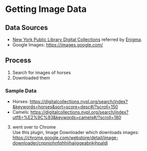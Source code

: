 # Getting Image Data

## Data Sources
* [New York Public Library Digital Collections](https://digitalcollections.nypl.org) referred by [Enigma](https://www.enigma.com). 
* Google Images:  https://images.google.com/

## Process

1.  Search for images of horses
2.  Downloaded them

### Sample Data
* Horses:  https://digitalcollections.nypl.org/search/index?&keywords=horses&sort=score+desc#/?scroll=150  
* Camels:  https://digitalcollections.nypl.org/search/index?utf8=%E2%9C%93&keywords=camels#/?scroll=180

3.  went over to Chrome  
Use this plugin, Image Downloader which downloads images:  
https://chrome.google.com/webstore/detail/image-downloader/cnpniohnfphhjihaiiggeabnkjhpaldj

 
